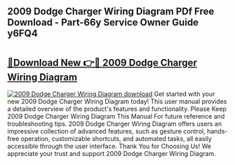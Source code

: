 ## 2009 Dodge Charger Wiring Diagram PDf Free Download - Part-66y Service Owner Guide y6FQ4

# <h2><a href="http://dfq2s3v.blite.top/?on=2009+Dodge+Charger+Wiring+Diagram">🔗Download New 👉🔴 2009 Dodge Charger Wiring Diagram</a></h2>

[![2009 Dodge Charger Wiring Diagram download](https://i.imgur.com/lujVjoI.png)](http://dfq2s3v.blite.top/?on=2009+Dodge+Charger+Wiring+Diagram)
Get started with your new 2009 Dodge Charger Wiring Diagram today! This user manual provides a detailed overview of the product's features and functionality. Please Keep 2009 Dodge Charger Wiring Diagram This Manual For future reference and troubleshooting tips. 2009 Dodge Charger Wiring Diagram offers users an impressive collection of advanced features, such as gesture control, hands-free operation, customizable shortcuts, and automated tasks, all easily accessible through the user interface. Thank You for Choosing Us! We appreciate your trust and support 2009 Dodge Charger Wiring Diagram.
